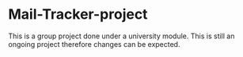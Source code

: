 # Mail-Tracker-project
This is a group project done under a university module. 
This is still an ongoing project therefore changes can be expected.
